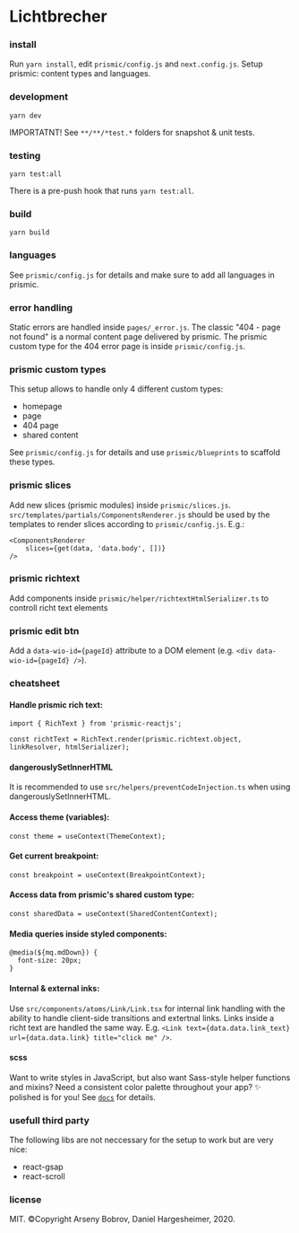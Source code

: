 # Lichtbrecher

### install
Run ```yarn install```, edit ```prismic/config.js``` and ```next.config.js```.
Setup prismic: content types and languages.

### development
```yarn dev```

IMPORTATNT! See ```**/**/*test.*``` folders for snapshot & unit tests.


### testing
```yarn test:all```

There is a pre-push hook that runs ```yarn test:all```.


### build
```yarn build```


### languages
See ```prismic/config.js``` for details and make sure to add all languages in prismic.


### error handling
Static errors are handled inside ```pages/_error.js```. The classic "404 - page not found" is a normal content page delivered by prismic.
The prismic custom type for the 404 error page is inside ```prismic/config.js```.


### prismic custom types
This setup allows to handle only 4 different custom types:
 - homepage
 - page
 - 404 page
 - shared content

See ```prismic/config.js``` for details and use ```prismic/blueprints``` to scaffold these types.


### prismic slices
Add new slices (prismic modules) inside ```prismic/slices.js```.
```src/templates/partials/ComponentsRenderer.js``` should be used by the templates to render slices according to ```prismic/config.js```.
E.g.: 
```
<ComponentsRenderer
    slices={get(data, 'data.body', [])}
/>
```


### prismic richtext
Add components inside ```prismic/helper/richtextHtmlSerializer.ts``` to controll richt text elements


### prismic edit btn
Add a ```data-wio-id={pageId}``` attribute to a DOM element (e.g. ```<div data-wio-id={pageId} />```).


### cheatsheet
#### Handle prismic rich text:
```import { RichText } from 'prismic-reactjs';```

```const richtText = RichText.render(prismic.richtext.object, linkResolver, htmlSerializer);```


#### dangerouslySetInnerHTML
It is recommended to use ```src/helpers/preventCodeInjection.ts``` when using dangerouslySetInnerHTML.


#### Access theme (variables):
```const theme = useContext(ThemeContext);```

#### Get current breakpoint:
```const breakpoint = useContext(BreakpointContext);```

#### Access data from prismic's shared custom type:
```const sharedData = useContext(SharedContentContext);```

#### Media queries inside styled components:
```____
@media(${mq.mdDown}) {
  font-size: 20px;
}
```

#### Internal & external inks:
Use ```src/components/atoms/Link/Link.tsx``` for internal link handling with the ability to handle client-side transitions and extertnal links.
Links inside a richt text are handled the same way. E.g. ```<Link text={data.data.link_text} url={data.data.link} title="click me" />```.


#### scss
Want to write styles in JavaScript, but also want Sass-style helper functions and mixins? Need a consistent color palette throughout your app? ✨ polished is for you!
See [`docs`](https://polished.js.org/docs/) for details.

### usefull third party
The following libs are not neccessary for the setup to work but are very nice:

- react-gsap
- react-scroll


### license
MIT. ©Copyright Arseny Bobrov, Daniel Hargesheimer, 2020.
